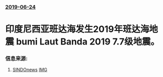 ### [2019-06-24](/news/2019/06/24/index.md)

##### 
# 印度尼西亚班达海发生2019年班达海地震 bumi Laut Banda 2019 7.7级地震。 




### 信息来源:

1. [SINDOnews](https://international.sindonews.com/read/1414177/40/gempa-magnitudo-77-guncang-laut-banda-warga-australia-berhamburan-1561352118) [IMG](https://cdn.sindonews.net/dyn/620/content/2019/06/24/40/1414177/gempa-magnitudo-7-7-guncang-laut-banda-warga-australia-berhamburan-ADR.jpg)
